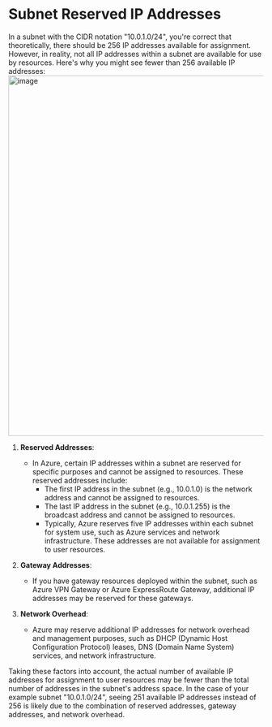 # Subnet Reserved IP Addresses

In a subnet with the CIDR notation "10.0.1.0/24", you're correct that theoretically, there should be 256 IP addresses available for assignment. However, in reality, not all IP addresses within a subnet are available for use by resources. Here's why you might see fewer than 256 available IP addresses:
<img width="710" alt="image" src="https://github.com/kmitsolution/Azure/assets/84008107/0636149c-6cf8-4663-98c6-a42b6b660a68">

1. **Reserved Addresses**:
   - In Azure, certain IP addresses within a subnet are reserved for specific purposes and cannot be assigned to resources. These reserved addresses include:
     - The first IP address in the subnet (e.g., 10.0.1.0) is the network address and cannot be assigned to resources.
     - The last IP address in the subnet (e.g., 10.0.1.255) is the broadcast address and cannot be assigned to resources.
     - Typically, Azure reserves five IP addresses within each subnet for system use, such as Azure services and network infrastructure. These addresses are not available for assignment to user resources.

2. **Gateway Addresses**:
   - If you have gateway resources deployed within the subnet, such as Azure VPN Gateway or Azure ExpressRoute Gateway, additional IP addresses may be reserved for these gateways.

3. **Network Overhead**:
   - Azure may reserve additional IP addresses for network overhead and management purposes, such as DHCP (Dynamic Host Configuration Protocol) leases, DNS (Domain Name System) services, and network infrastructure.

Taking these factors into account, the actual number of available IP addresses for assignment to user resources may be fewer than the total number of addresses in the subnet's address space. In the case of your example subnet "10.0.1.0/24", seeing 251 available IP addresses instead of 256 is likely due to the combination of reserved addresses, gateway addresses, and network overhead.
